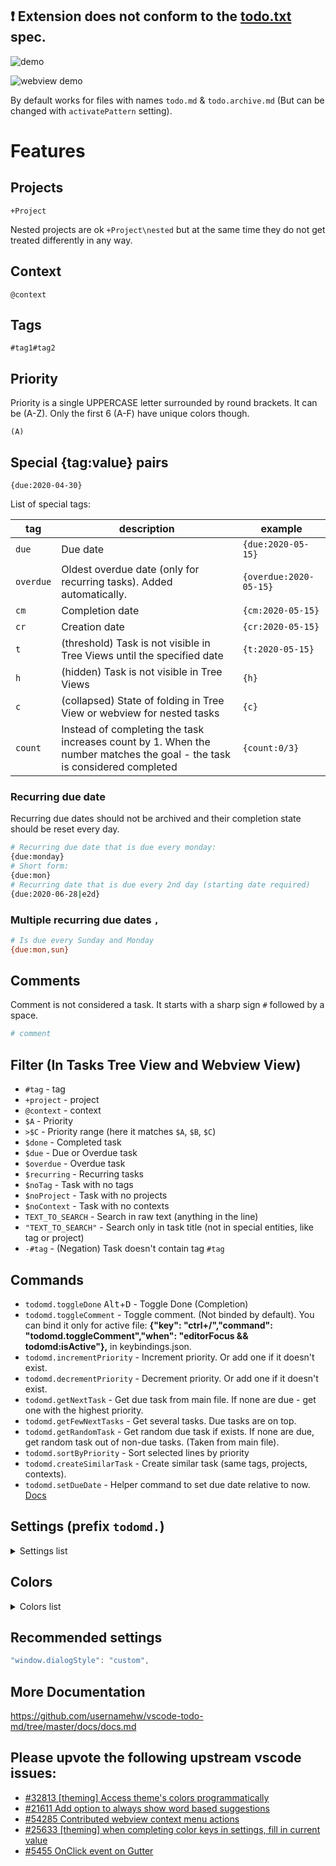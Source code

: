 ## ❗ Extension does not conform to the [todo.txt](https://github.com/todotxt/todo.txt) spec.

![demo](https://raw.githubusercontent.com/usernamehw/vscode-todo-md/master/img/demo.png)

![webview demo](https://raw.githubusercontent.com/usernamehw/vscode-todo-md/master/img/webview_demo.png)

By default works for files with names `todo.md` & `todo.archive.md` (But can be changed with `activatePattern` setting).

# Features

## Projects

```
+Project
```

Nested projects are ok `+Project\nested` but at the same time they do not get treated differently in any way.

## Context

```
@context
```

## Tags

```
#tag1#tag2
```

## Priority

Priority is a single UPPERCASE letter surrounded by round brackets. It can be (A-Z). Only the first 6 (A-F) have unique colors though.

```
(A)
```

## Special {tag:value} pairs

```
{due:2020-04-30}
```

List of special tags:

tag | description | example
---|---|---
`due`|Due date|`{due:2020-05-15}`
`overdue`|Oldest overdue date (only for recurring tasks). Added automatically.|`{overdue:2020-05-15}`
`cm`|Completion date|`{cm:2020-05-15}`
`cr`|Creation date|`{cr:2020-05-15}`
`t`|(threshold) Task is not visible in Tree Views until the specified date|`{t:2020-05-15}`
`h`|(hidden) Task is not visible in Tree Views|`{h}`
`c`|(collapsed) State of folding in Tree View or webview for nested tasks|`{c}`
`count`|Instead of completing the task increases count by 1. When the number matches the goal - the task is considered completed|`{count:0/3}`

<!--
- ❌ id (UUID)
- ❌ id/p (dependent task / blocked task?)
- ❌ f/star (favorite/starred)
- ❌ note
-->

### Recurring due date

Recurring due dates should not be archived and their completion state should be reset every day.

```bash
# Recurring due date that is due every monday:
{due:monday}
# Short form:
{due:mon}
# Recurring date that is due every 2nd day (starting date required)
{due:2020-06-28|e2d}
```

### Multiple recurring due dates `,`

```bash
# Is due every Sunday and Monday
{due:mon,sun}
```

## Comments

Comment is not considered a task. It starts with a sharp sign `#` followed by a space.

```bash
# comment
```

## Filter (In Tasks Tree View and Webview View)

- `#tag` - tag
- `+project` - project
- `@context` - context
- `$A` - Priority
- `>$C` - Priority range (here it matches `$A`, `$B`, `$C`)
- `$done` - Completed task
- `$due` - Due or Overdue task
- `$overdue` - Overdue task
- `$recurring` - Recurring tasks
- `$noTag` - Task with no tags
- `$noProject` - Task with no projects
- `$noContext` - Task with no contexts
- `TEXT_TO_SEARCH` - Search in raw text (anything in the line)
- `"TEXT_TO_SEARCH"` - Search only in task title (not in special entities, like tag or project)
- `-#tag` - (Negation) Task doesn't contain tag `#tag`

## Commands

- `todomd.toggleDone` <kbd>Alt</kbd>+<kbd>D</kbd> - Toggle Done (Completion)
- `todomd.toggleComment` - Toggle comment. (Not binded by default). You can bind it only for active file: **{"key": "ctrl+/","command": "todomd.toggleComment","when": "editorFocus && todomd:isActive"},** in keybindings.json.
- `todomd.incrementPriority` - Increment priority. Or add one if it doesn't exist.
- `todomd.decrementPriority` - Decrement priority. Or add one if it doesn't exist.
- `todomd.getNextTask` - Get due task from main file. If none are due - get one with the highest priority.
- `todomd.getFewNextTasks` - Get several tasks. Due tasks are on top.
- `todomd.getRandomTask` - Get random due task if exists. If none are due, get random task out of non-due tasks. (Taken from main file).
- `todomd.sortByPriority` - Sort selected lines by priority
- `todomd.createSimilarTask` - Create similar task (same tags, projects, contexts).
- `todomd.setDueDate` - Helper command to set due date relative to now. [Docs](https://github.com/usernamehw/vscode-todo-md/blob/master/docs/docs.md#set-due-date-helper-function-todomdsetduedate)


## Settings (prefix `todomd.`)

<details><summary>Settings list</summary>

|Name|Default|Description|
| --- | --- |--- |
|activatePattern|`"**/{todo,todo.archive}.md"`|Choose files that extension will operate on. By default activated on 2 files (`todo.md` & `todo.archive.md`). This format is called `Glob`. Examples:<br>Activate on any (.txt) file - `**/*.txt`.<br>Activate only on single file (todo.txt) - `**/todo.txt`<br>Activate on 2 files (todo.txt or task.txt) - `**/{todo,task}.txt`|
|addCompletionDate|**`true`**|When completing a task add completion date to it: `{cm:2020-04-30}`|
|completionDateIncludeTime|**`false`**|When `addCompletionDate` setting enabled, includes date and time: `{cm:2020-04-30T09:11:17}`|
|addCreationDate|**`false`**|When creating a task add creation date to it: `{cr:2020-04-30}`|
|creationDateIncludeTime|**`false`**|When `addCreationDate` setting enabled, includes date and time: `{cr:2020-04-30T09:11:17}`|
|defaultPriority|`"G"`|Used in sorting for tasks without priority.|
|getNextNumberOfTasks|**`5`**|Number of tasks returned by `getFewNextTasks` command.|
|todomd.projects|`[]`|Projects added to autocomplete.|
|todomd.contexts|`[]`|Contexts added to autocomplete.|
|todomd.tags|`[]`|Tags added to autocomplete.|
|treeViews|`[...]`|Tree Views that have predefined filters (3 max).|
|savedFilters|`[...]`|Filters that you can pick when applying a filter.|
|tabSize|**`4`**|Number used for parsing nested tasks when indentation cannot be guessed (file is not opened in editor).|
|decorations|`{...}`|Advanced decoration properties for editor decorations. Currently supported are `project`, `context`, `comment`|
|webview.showCompleted|**`true`**|Whether completed tasks are shown or not in the webview.|
|webview.showRecurringCompleted|**`true`**|Whether recurring completed tasks are shown or not in the webview.|
|webview.showRecurringNotDue|**`true`**|Whether recurring not due tasks are shown or not in the webview.|
|webview.completedStrikeThrough|**`false`**|Whether completed tasks should have a line drawn on them in the webview.|
|webview.autoShowSuggest|**`true`**|Show autocomplete when typing. (When disabled suggest can be called by <kbd>Ctrl</kbd>+<kbd>Space</kbd>)|
|webview.showPriority|**`true`**|Controls whether priority is shown in the webview.|
|webview.customCheckboxEnabled|**`false`**|Whether checkbox is rendered as native input element or a custom styled element.|
|webview.checkboxStyle|`"rounded-square"`|Controls checkbox style (round, square...).|
|webview.fontSize|`"13px"`|Controls font size in the webview.|
|webview.padding|`"0px"`|Controls spacing between items in a list.|
|webview.fontFamily|`'Segoe UI', Tahoma, Geneva, Verdana, sans-serif, 'Apple Color Emoji', 'Segoe UI Emoji', 'Noto Color Emoji'`|Controls font family in the webview.|
|webview.tagStyles|**`{}`**|Set different color for any tag in a webview. `"todomd.webview.tagStyles": { "inbox": { "color": "#000", "backgroundColor": "#00b7ff" } }`|

</details>

## Colors

<details><summary>Colors list</summary>

Can be specified in `settings.json` (**`workbench.colorCustomizations`** section)

- `todomd.tagForeground`
- `todomd.contextForeground`
- `todomd.projectForeground`
- `todomd.invalidDueDateForeground`
- `todomd.invalidDueDateBackground`
- `todomd.notDueForeground`
- `todomd.dueForeground`
- `todomd.overdueForeground`
- `todomd.tagDelimiterForeground`
- `todomd.commentForeground`
- `todomd.priorityAForeground`
- `todomd.priorityBForeground`
- `todomd.priorityCForeground`
- `todomd.priorityDForeground`
- `todomd.priorityEForeground`
- `todomd.priorityFForeground`
- `todomd.closestDueDateForeground`
- `todomd.closestDueDateBackground`

</details>

## Recommended settings

```js
"window.dialogStyle": "custom",
```

## More Documentation

https://github.com/usernamehw/vscode-todo-md/tree/master/docs/docs.md

## Please upvote the following upstream vscode issues:

- [#32813 \[theming\] Access theme's colors programmatically](https://github.com/microsoft/vscode/issues/32813)
- [#21611 Add option to always show word based suggestions](https://github.com/microsoft/vscode/issues/21611)
- [#54285 Contributed webview context menu actions](https://github.com/microsoft/vscode/issues/54285)
- [#25633 [theming] when completing color keys in settings, fill in current value](https://github.com/microsoft/vscode/issues/25633)
- [#5455 OnClick event on Gutter](https://github.com/microsoft/vscode/issues/5455)
